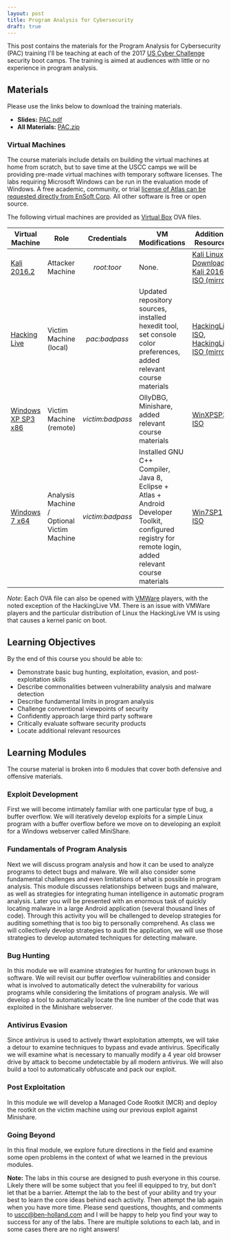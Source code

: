```yaml
---
layout: post
title: Program Analysis for Cybersecurity
draft: true
---
```

This post contains the materials for the Program Analysis for Cybersecurity (PAC) training I'll be teaching at each of the 2017 [US Cyber Challenge](https://www.uscyberchallenge.org/cyber-camps/) security boot camps. The  training is aimed at audiences with little or no experience in program analysis.

## Materials
Please use the links below to download the training materials.

- **Slides:** [PAC.pdf](https://github.com/benjholla/PAC/raw/master/slides/PAC.pdf)
- **All Materials:** [PAC.zip](https://github.com/benjholla/PAC/archive/master.zip)

### Virtual Machines
The course materials include details on building the virtual machines at home from scratch, but to save time at the USCC camps we will be providing pre-made virtual machines with temporary software licenses. The labs requiring Microsoft Windows can be run in the evaluation mode of Windows. A free academic, community, or trial [license of Atlas can be requested directly from EnSoft Corp](http://www.ensoftcorp.com/atlas/). All other software is free or open source.

The following virtual machines are provided as [Virtual Box](https://www.virtualbox.org) OVA files. 

| **Virtual Machine**                                                                                  | **Role**                                   |  **Credentials** | **VM Modifications**                                                                                                                                   | **Additional Resources**                                                                                                                              |
|------------------------------------------------------------------------------------------------------|--------------------------------------------|:----------------:|--------------------------------------------------------------------------------------------------------------------------------------------------------|-------------------------------------------------------------------------------------------------------------------------------------------------------|
| [Kali 2016.2](https://images.offensive-security.com/virtual-images/Kali-Linux-2016.2-vbox-amd64.ova) | Attacker Machine                           |    *root:toor*   | None.                                                                                                                                                  | [Kali Linux Downloads](https://www.kali.org/downloads/), [Kali 2016.2 ISO (mirror)](http://www.benjaminsbox.com/pac/Kali-Linux-2016.2-vbox-amd64.ova) |
| [Hacking Live](http://www.benjaminsbox.com/pac/HackingLive.ova)                                      | Victim Machine (local)                     |   *pac:badpass*  | Updated repository sources, installed hexedit tool, set console color preferences, added relevant course materials                                     | [HackingLive ISO](https://www.nostarch.com/hackingCD.htm), [HackingLive ISO (mirror)](http://www.benjaminsbox.com/pac/hacking-live-1.0.iso)           |
| [Windows XP SP3 x86]()                                                                               | Victim Machine (remote)                    | *victim:badpass* | OllyDBG, Minishare, added relevant course materials                                                                                                    | [WinXPSP3 ISO](http://www.benjaminsbox.com/pac/en_windows_xp_professional_with_service_pack_3_x86.iso)                                                |
| [Windows 7 x64]()                                                                                    | Analysis Machine / Optional Victim Machine | *victim:badpass* | Installed GNU C++ Compiler, Java 8, Eclipse + Atlas + Android Developer Toolkit, configured registry for remote login, added relevant course materials | [Win7SP1 ISO](http://www.benjaminsbox.com/pac/en_windows_7_professional_with_sp1_x64.iso)                                                             |

*Note:* Each OVA file can also be opened with [VMWare](https://www.vmware.com) players, with the noted exception of the HackingLive VM. There is an issue with VMWare players and the particular distribution of Linux the HackingLive VM is using that causes a kernel panic on boot.

## Learning Objectives
By the end of this course you should be able to:

- Demonstrate basic bug hunting, exploitation, evasion, and post-exploitation skills
- Describe commonalities between vulnerability analysis and malware detection
- Describe fundamental limits in program analysis
- Challenge conventional viewpoints of security
- Confidently approach large third party software
- Critically evaluate software security products
- Locate additional relevant resources

## Learning Modules
The course material is broken into 6 modules that cover both defensive and offensive materials.

### Exploit Development
First we will become intimately familiar with one particular type of bug, a buffer overflow. We will iteratively develop exploits for a simple Linux program with a buffer overflow before we move on to developing an exploit for a Windows webserver called MiniShare.

### Fundamentals of Program Analysis
Next we will discuss program analysis and how it can be used to analyze programs to detect bugs and malware. We will also consider some fundamental challenges and even limitations of what is possible in program analysis. This module discusses relationships between bugs and malware, as well as strategies for integrating human intelligence in automatic program analysis. Later you will be presented with an enormous task of quickly locating malware in a large Android application (several thousand lines of code). Through this activity you will be challenged to develop strategies for auditing something that is too big to personally comprehend. As class we will collectively develop strategies to audit the application, we will use those strategies to develop automated techniques for detecting malware.

### Bug Hunting
In this module we will examine strategies for hunting for unknown bugs in software. We will revisit our buffer overflow vulnerabilities and consider what is involved to automatically detect the vulnerability for various programs while considering the limitations of program analysis. We will develop a tool to automatically locate the line number of the code that was exploited in the Minishare webserver.

### Antivirus Evasion
Since antivirus is used to actively thwart exploitation attempts, we will take a detour to examine techniques to bypass and evade antivirus. Specifically we will examine what is necessary to manually modify a 4 year old browser drive by attack to become undetectable by all modern antivirus. We will also build a tool to automatically obfuscate and pack our exploit.

### Post Exploitation
In this module we will develop a Managed Code Rootkit (MCR) and deploy the rootkit on the victim machine using our previous exploit against Minishare. 

### Going Beyond
In this final module, we explore future directions in the field and examine some open problems in the context of what we learned in the previous modules.

**Note:** The labs in this course are designed to push everyone in this course. Likely there will be some subject that you feel ill equipped to try, but don’t let that be a barrier. Attempt the lab to the best of your ability and try your best to learn the core ideas behind each activity. Then attempt the lab again when you have more time. Please send questions, thoughts, and comments to [uscc@ben-holland.com](uscc@ben-holland.com) and I will be happy to help you find your way to success for any of the labs. There are multiple solutions to each lab, and in some cases there are no right answers!
